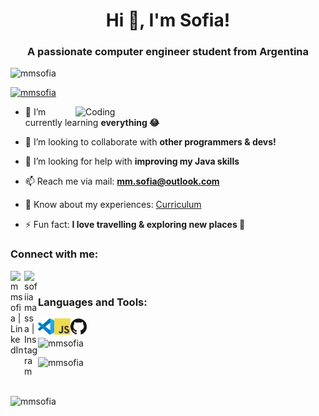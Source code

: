 <h1 align="center">Hi 👋, I'm Sofia!</h1>
<h3 align="center">A passionate computer engineer student from Argentina</h3>

<p align="left"> <img src="https://komarev.com/ghpvc/?username=mmsofia&label=Profile%20views&color=0e75b6&style=flat" alt="mmsofia" /> </p>

<p align="left"> <a href="https://github.com/ryo-ma/github-profile-trophy"><img src="https://github-profile-trophy.vercel.app/?username=mmsofia" alt="mmsofia" /></a> </p>

<img align="right" alt="Coding" width="400" src="https://media.giphy.com/media/lebpnk3qVPAjBxIKKc/giphy.gif">

- 🌱 I’m currently learning **everything 😂**

- 👯 I’m looking to collaborate with **other programmers & devs!**

- 🤝 I’m looking for help with **improving my Java skills**

- 📫 Reach me via mail: **mm.sofia@outlook.com**

- 📄 Know about my experiences: [Curriculum](https://drive.google.com/file/d/16K9pQnpOhLKT8-Gr0JFyIuNvoxLNwHXf/view?usp=sharing)

- ⚡ Fun fact: **I love travelling & exploring new places 🛫**

### Connect with me:

[<img align="left" alt="mmsofia | LinkedIn" width="22px" src="https://cdn.jsdelivr.net/npm/simple-icons@v3/icons/linkedin.svg" />][linkedin]
[<img align="left" alt="sofiiamassa | Instagram" width="22px" src="https://cdn.jsdelivr.net/npm/simple-icons@v3/icons/instagram.svg" />][instagram]

<br />

### Languages and Tools:

<img align="left" alt="Visual Studio Code" width="26px" src="https://raw.githubusercontent.com/github/explore/80688e429a7d4ef2fca1e82350fe8e3517d3494d/topics/visual-studio-code/visual-studio-code.png" />
<img align="left" alt="JavaScript" width="26px" src="https://raw.githubusercontent.com/github/explore/80688e429a7d4ef2fca1e82350fe8e3517d3494d/topics/javascript/javascript.png" />
<img align="left" alt="GitHub" width="26px" src="https://raw.githubusercontent.com/github/explore/78df643247d429f6cc873026c0622819ad797942/topics/github/github.png" />

<br />

<p><img align="left" src="https://github-readme-stats.vercel.app/api/top-langs?username=mmsofia&show_icons=true&locale=en&layout=compact" alt="mmsofia" /></p>

<br />

<p>&nbsp;<img align="left" src="https://github-readme-stats.vercel.app/api?username=mmsofia&show_icons=true&locale=en" alt="mmsofia" /></p>

<br />

<p><img align="left" src="https://github-readme-streak-stats.herokuapp.com/?user=mmsofia&" alt="mmsofia" /></p>

<br />

</details>

[instagram]: https://instagram.com/sofiiamassa
[linkedin]: https://linkedin.com/in/mmsofia
[Curriculum]: https://drive.google.com/file/d/16K9pQnpOhLKT8-Gr0JFyIuNvoxLNwHXf/view?usp=sharing
